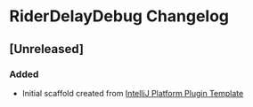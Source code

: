 <!-- Keep a Changelog guide -> https://keepachangelog.com -->

# RiderDelayDebug Changelog

## [Unreleased]
### Added
- Initial scaffold created from [IntelliJ Platform Plugin Template](https://github.com/JetBrains/intellij-platform-plugin-template)
